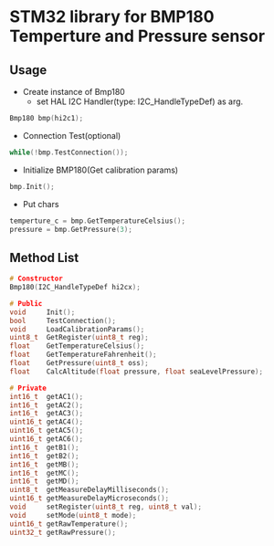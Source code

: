 # STM32 library for BMP180 Temperture and Pressure sensor

## Usage
- Create instance of Bmp180
  - set HAL I2C Handler(type: I2C_HandleTypeDef) as arg.
```cpp
Bmp180 bmp(hi2c1);
```
- Connection Test(optional)
```cpp
while(!bmp.TestConnection());
```
- Initialize BMP180(Get calibration params)
```cpp
bmp.Init();
```
- Put chars
```cpp
temperture_c = bmp.GetTemperatureCelsius();
pressure = bmp.GetPressure(3);
```

## Method List
```cpp
# Constructor
Bmp180(I2C_HandleTypeDef hi2cx);

# Public
void     Init();
bool     TestConnection();
void     LoadCalibrationParams();
uint8_t  GetRegister(uint8_t reg);
float    GetTemperatureCelsius();
float    GetTemperatureFahrenheit();
float    GetPressure(uint8_t oss);
float    CalcAltitude(float pressure, float seaLevelPressure);

# Private
int16_t  getAC1();
int16_t  getAC2();
int16_t  getAC3();
uint16_t getAC4();
uint16_t getAC5();
uint16_t getAC6();
int16_t  getB1();
int16_t  getB2();
int16_t  getMB();
int16_t  getMC();
int16_t  getMD();
uint8_t  getMeasureDelayMilliseconds();
uint16_t getMeasureDelayMicroseconds();
void     setRegister(uint8_t reg, uint8_t val);
void     setMode(uint8_t mode);
uint16_t getRawTemperature();
uint32_t getRawPressure();
```

